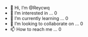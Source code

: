- 👋 Hi, I’m @Reycwq
- 👀 I’m interested in ... 0
- 🌱 I’m currently learning ... 0
- 💞️ I’m looking to collaborate on ... 0
- 📫 How to reach me ... 0

<!---
Reycwq/Reycwq is a ✨ special ✨ repository because its `README.md` (this file) appears on your GitHub profile.
You can click the Preview link to take a look at your changes.
--->
